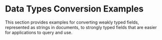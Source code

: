 # Data Types Conversion Examples

This section provides examples for converting weakly typed fields, represented as strings in documents, to strongly typed fields that are easier for applications to query and use.
